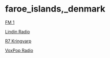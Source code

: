 # faroe_islands,_denmark

[FM 1](http://stream.midlar.fo/ras2)

[Lindin Radio](http://lindinhigh.stream.fo:8000/lindinhigh)

[R7 Kringvarp](http://lurta.r7.fo:8084/r7_high.mp3)

[VoxPop Radio](http://stream.midlar.fo/voxpop)

